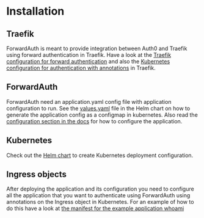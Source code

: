 # Installation

## Traefik
ForwardAuth is meant to provide integration between Auth0 and Traefik using forward authentication in
Traefik. Have a look at the [Traefik configuration for forward authentication](https://docs.traefik.io/configuration/entrypoints/#forward-authentication)
and also the [Kubernetes configuration for authentication with annotations](https://docs.traefik.io/configuration/backends/kubernetes/#annotations) in Traefik.

## ForwardAuth
ForwardAuth need an application.yaml config file with application configuration to run.
See the [values.yaml](/helm/values.yaml) file in the Helm chart on how to generate the application config as a configmap in kubernetes.
Also read the [configuration section in the docs](/docs/configuration.md) for how to configure the application.

## Kubernetes
Check out the [Helm chart](https://github.com/dniel/traefik-forward-auth0/tree/master/helm)  to create Kubernetes deployment configuration.

## Ingress objects
After deploying the application and its configuration you need to configure all the application that you want to 
authenticate using ForwardAuth using annotations on the Ingress object in Kubernetes. For an example of how to do 
this have a look at [the manifest for the example application whoami](https://github.com/dniel/manifests/blob/master/whoami.yaml#L64-L86)